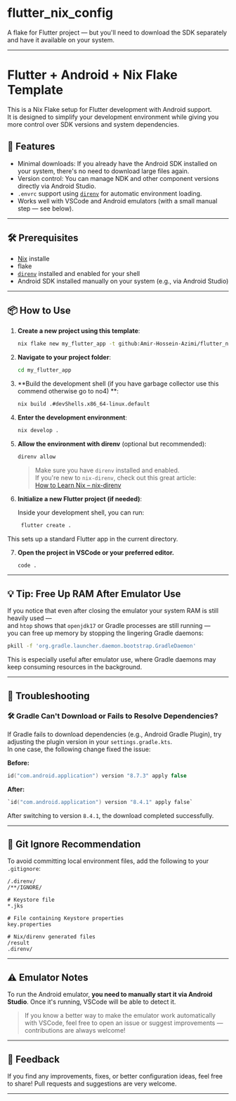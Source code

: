# flutter_nix_config
A flake for Flutter project — but you'll need to download the SDK separately and have it available on your system.






---


# Flutter + Android + Nix Flake Template

This is a Nix Flake setup for Flutter development with Android support.  
It is designed to simplify your development environment while giving you more control over SDK versions and system dependencies.

## 🚀 Features

- Minimal downloads: If you already have the Android SDK installed on your system, there's no need to download large files again.
- Version control: You can manage NDK and other component versions directly via Android Studio.
- `.envrc` support using [`direnv`](https://direnv.net/) for automatic environment loading.
- Works well with VSCode and Android emulators (with a small manual step — see below).

---

## 🛠 Prerequisites

- [Nix](https://nixos.org/download.html) installe
- flake
- [`direnv`](https://direnv.net/) installed and enabled for your shell
- Android SDK installed manually on your system (e.g., via Android Studio)

---

## 📦 How to Use

1. **Create a new project using this template**:

   ```bash
   nix flake new my_flutter_app -t github:Amir-Hossein-Azimi/flutter_nix_config
   ```

2. **Navigate to your project folder**:
    
    ```bash
    cd my_flutter_app
    ```
    
3. **Build the development shell (if you have garbage collector use this commend otherwise go to no4) **:
    
    ```bash
    nix build .#devShells.x86_64-linux.default
    ```
    
4. **Enter the development environment**:
    
    ```bash
    nix develop .
    ```
    
5. **Allow the environment with direnv** (optional but recommended):
    
    ```bash
    direnv allow
    ```
    
    > Make sure you have `direnv` installed and enabled.  
    > If you're new to `nix-direnv`, check out this great article:  
    > [How to Learn Nix – nix-direnv](https://ianthehenry.com/posts/how-to-learn-nix/nix-direnv/)
 6. **Initialize a new Flutter project (if needed)**:

     Inside your development shell, you can run:

     ```bash
      flutter create .
     ```

This sets up a standard Flutter app in the current directory.
    
7. **Open the project in VSCode or your preferred editor.**
   ```bash
   code .
   ```
    
---

## 💡 Tip: Free Up RAM After Emulator Use

If you notice that even after closing the emulator your system RAM is still heavily used —  
and `htop` shows that `openjdk17` or Gradle processes are still running —  
you can free up memory by stopping the lingering Gradle daemons:


```bash
pkill -f 'org.gradle.launcher.daemon.bootstrap.GradleDaemon'
```

This is especially useful after emulator use, where Gradle daemons may keep consuming resources in the background.

---

## 🧩 Troubleshooting

### 🛠️ Gradle Can't Download or Fails to Resolve Dependencies?

If Gradle fails to download dependencies (e.g., Android Gradle Plugin), try adjusting the plugin version in your `settings.gradle.kts`.  
In one case, the following change fixed the issue:

**Before:**
```kotlin
id("com.android.application") version "8.7.3" apply false
```

**After:**
```kotlin
`id("com.android.application") version "8.4.1" apply false`
```

After switching to version `8.4.1`, the download completed successfully.


---

## 📂 Git Ignore Recommendation

To avoid committing local environment files, add the following to your `.gitignore`:

```
/.direnv/
/**/IGNORE/

# Keystore file
*.jks

# File containing Keystore properties
key.properties

# Nix/direnv generated files
/result
.direnv/

```


---

## ⚠ Emulator Notes

To run the Android emulator, **you need to manually start it via Android Studio**.
Once it's running, VSCode will be able to detect it.

> If you know a better way to make the emulator work automatically with VSCode, feel free to open an issue or suggest improvements — contributions are always welcome!

---

## 💬 Feedback

If you find any improvements, fixes, or better configuration ideas, feel free to share! Pull requests and suggestions are very welcome.

---





